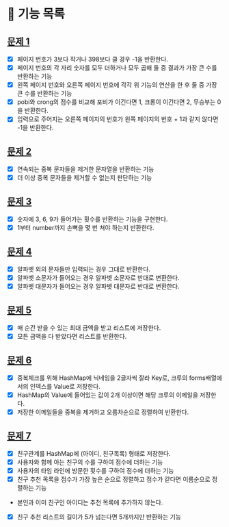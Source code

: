# 🚀 기능 목록

## [문제 1](PROBLEM1.md)
- [x] 페이지 번호가 3보다 작거나 398보다 클 경우 -1을 반환한다.
- [x] 페이지 번호의 각 자리 숫자를 모두 더하거나 모두 곱해 둘 중 결과가 가장 큰 수를 반환하는 기능
- [x] 왼쪽 페이지 번호와 오른쪽 페이지 번호에 각각 위 기능의 연산을 한 후 둘 중 가장 큰 수를 반환하는 기능
- [x] pobi와 crong의 점수를 비교해 포비가 이긴다면 1, 크롱이 이긴다면 2, 무승부는 0을 반환한다.
- [x] 입력으로 주어지는 오른쪽 페이지의 번호가 왼쪽 페이지의 번호 + 1과 같지 않다면 -1을 반환한다.

## [문제 2](PROBLEM2.md)
- [x] 연속되는 중복 문자들을 제거한 문자열을 반환하는 기능
- [x] 더 이상 중복 문자들을 제거할 수 없는지 판단하는 기능

## [문제 3](PROBLEM3.md)
- [x] 숫자에 3, 6, 9가 들어가는 횟수를 반환하는 기능을 구현한다.
- [x] 1부터 number까지 손뼉을 몇 번 쳐야 하는지 반환한다.

## [문제 4](PROBLEM4.md)
- [x] 알파벳 외의 문자들만 입력되는 경우 그대로 반환한다.
- [x] 알파벳 소문자가 들어오는 경우 알파벳 소문자로 반대로 변환한다.
- [x] 알파벳 대문자가 들어오는 경우 알파벳 대문자로 반대로 변환한다.

## [문제 5](PROBLEM5.md)
- [x] 매 순간 받을 수 있는 최대 금액을 받고 리스트에 저장한다.
- [x] 모든 금액을 다 받았다면 리스트를 반환한다.

## [문제 6](PROBLEM6.md)
- [x] 중복체크를 위해 HashMap에 닉네임을 2글자씩 잘라 Key로, 크루의 forms배열에서의 인덱스를 Value로 저장한다.
- [x] HashMap의 Value에 들어있는 값이 2개 이상이면 해당 크루의 이메일을 저장한다.
- [x] 저장한 이메일들을 중복을 제거하고 오름차순으로 정렬하여 반환한다.

## [문제 7](PROBLEM7.md)
- [x] 친구관계를 HashMap에 (아이디, 친구목록) 형태로 저장한다.
- [x] 사용자와 함께 아는 친구의 수를 구하여 점수에 더하는 기능
- [x] 사용자의 타임 라인에 방문한 횟수를 구하여 점수에 더하는 기능
- [x] 친구 추천 목록을 점수가 가장 높은 순으로 정렬하고 점수가 같다면 이름순으로 정렬하는 기능
- 본인과 이미 친구인 아이디는 추천 목록에 추가하지 않는다.
- [x] 친구 추천 리스트의 길이가 5가 넘는다면 5개까지만 반환하는 기능